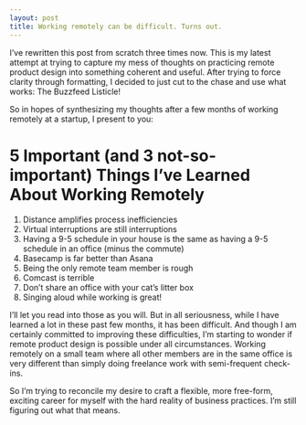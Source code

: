```yaml
---
layout: post
title: Working remotely can be difficult. Turns out.
---
```


I’ve rewritten this post from scratch three times now. This is my latest attempt at trying to capture my mess of thoughts on practicing remote product design into something coherent and useful. After trying to force clarity through formatting, I decided to just cut to the chase and use what works: The Buzzfeed Listicle!

So in hopes of synthesizing my thoughts after a few months of working remotely at a startup, I present to you:

5 Important (and 3 not-so-important) Things I’ve Learned About Working Remotely
===============================================================================

1. Distance amplifies process inefficiencies
2. Virtual interruptions are still interruptions
3. Having a 9-5 schedule in your house is the same as having a 9-5 schedule in an office (minus the commute)
4. Basecamp is far better than Asana
5. Being the only remote team member is rough
6. Comcast is terrible
7. Don’t share an office with your cat’s litter box
8. Singing aloud while working is great!

I’ll let you read into those as you will. But in all seriousness, while I have learned a lot in these past few months, it has been difficult. And though I am certainly committed to improving these difficulties, I’m starting to wonder if remote product design is possible under all circumstances. Working remotely on a small team where all other members are in the same office is very different than simply doing freelance work with semi-frequent check-ins.

So I’m trying to reconcile my desire to craft a flexible, more free-form, exciting career for myself with the hard reality of business practices. I’m still figuring out what that means.
